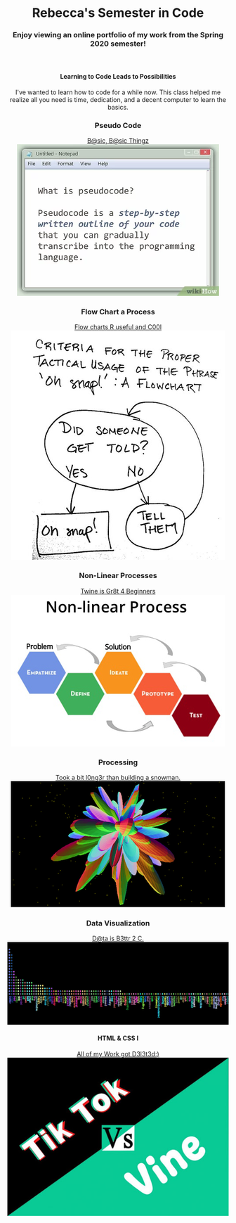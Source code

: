 <!DOCTYPE html>
<html>
	<head>
	</head>
	<body>
		<header>
		<header class="primary-header container group">
		<h1>Rebecca's Semester in Code</h1>
		<h3>Enjoy viewing an online portfolio of my work from the Spring 2020 semester!</h3>
		</header>
		<section>
			<h4>Learning to Code Leads to Possibilities</h4>
			<p> I've wanted to learn how to code for a while now. This class helped me realize all you need is time, dedication, and a decent computer to learn the basics.</p>
		</section>
		<section>
			<section class="teaser col-1-3">
				<h3>Pseudo Code</h3>
				<a href="PsuedoCode.html">B@sic, B@sic Thingz
					<img src="psuedocodeimage.jpeg">
				</a>		
			</section>
			<section class"teaser col-l-3">
				<h3>Flow Chart a Process</h3>
				<a href="FlowChartAProcess.md">Flow charts R useful and C00l
					<img src="flowchartimage.jpg">
				</a>	
			</section>
			<section>
				<h3>Non-Linear Processes</h3>
				<a href="NonLinearProcesses.html">Twine is Gr8t 4 Beginners
					<img src="nonlinearprocessimage.jpg">
				</a>
			</section>
			<section>
				<h3>Processing</h3>
				<a href="Processing.html">Took a bit l0ng3r than building a snowman.
					<img src="processingimage.png">
				</a>
			</section>
			<section>
				<h3>Data Visualization</h3>
				<a href="DataVisualization.md"> D@ta is B3ttr 2 C.
					<img src="processingdatavisualimage.png">
				</a>
			</section>
			<section>
				<h4>HTML & CSS I</h4>
				<a href="index3.html">All of my Work got D3l3t3d:)
					<img src="htmlandcssimage.jpg">
				</a>
			</section>
		</section>		
	</body>
</html>
